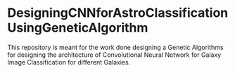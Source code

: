 # DesigningCNNforAstroClassificationUsingGeneticAlgorithm

This repository is meant for the work done designing a Genetic Algorithms for designing the architecture of Convolutional Neural Network for Galaxy Image Classification for different Galaxies. 
